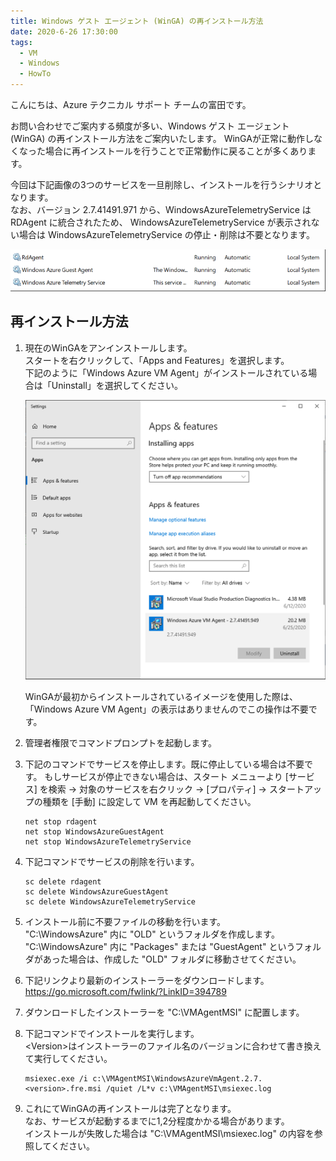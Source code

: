 ```yaml
---
title: Windows ゲスト エージェント (WinGA) の再インストール方法
date: 2020-6-26 17:30:00
tags:
  - VM
  - Windows
  - HowTo
---
```


こんにちは、Azure テクニカル サポート チームの富田です。

お問い合わせでご案内する頻度が多い、Windows ゲスト エージェント (WinGA) の再インストール方法をご案内いたします。
WinGAが正常に動作しなくなった場合に再インストールを行うことで正常動作に戻ることが多くあります。

今回は下記画像の3つのサービスを一旦削除し、インストールを行うシナリオとなります。  
なお、バージョン 2.7.41491.971 から、WindowsAzureTelemetryService は RDAgent に統合されたため、 WindowsAzureTelemetryService が表示されない場合は WindowsAzureTelemetryService の停止・削除は不要となります。 

![](./re-install-windows-azure-guest-agent/service.png) 

## 再インストール方法

1. 現在のWinGAをアンインストールします。  
    スタートを右クリックして、「Apps and Features」を選択します。  
    下記のように「Windows Azure VM Agent」がインストールされている場合は「Uninstall」を選択してください。

    ![](./re-install-windows-azure-guest-agent/app-and-features.png) 

    WinGAが最初からインストールされているイメージを使用した際は、「Windows Azure VM Agent」の表示はありませんのでこの操作は不要です。

1. 管理者権限でコマンドプロンプトを起動します。

1. 下記のコマンドでサービスを停止します。既に停止している場合は不要です。
    もしサービスが停止できない場合は、スタート メニューより [サービス] を検索 → 対象のサービスを右クリック → [プロパティ] → スタートアップの種類を [手動] に設定して VM を再起動してください。  

    ```CMD
    net stop rdagent
    net stop WindowsAzureGuestAgent
    net stop WindowsAzureTelemetryService
    ```

1. 下記コマンドでサービスの削除を行います。

    ```CMD
    sc delete rdagent
    sc delete WindowsAzureGuestAgent
    sc delete WindowsAzureTelemetryService
    ```

1. インストール前に不要ファイルの移動を行います。  
    "C:\WindowsAzure" 内に "OLD" というフォルダを作成します。  
    "C:\WindowsAzure" 内に "Packages" または "GuestAgent" というフォルダがあった場合は、作成した "OLD" フォルダに移動させてください。

1. 下記リンクより最新のインストーラーをダウンロードします。  
    https://go.microsoft.com/fwlink/?LinkID=394789

1. ダウンロードしたインストーラーを "C:\VMAgentMSI" に配置します。

1. 下記コマンドでインストールを実行します。  
    \<Version\>はインストーラーのファイル名のバージョンに合わせて書き換えて実行してください。  
    
    ```CMD
    msiexec.exe /i c:\VMAgentMSI\WindowsAzureVmAgent.2.7.<version>.fre.msi /quiet /L*v c:\VMAgentMSI\msiexec.log
    ```

1. これにてWinGAの再インストールは完了となります。  
    なお、サービスが起動するまでに1,2分程度かかる場合があります。  
    インストールが失敗した場合は "C:\VMAgentMSI\msiexec.log" の内容を参照してください。
